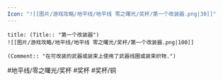 ```yaml
---
Icon: "![[图片/游戏攻略/地平线/地平线 零之曙光/奖杯/第一个改装器.png|30]]"
---
```

```ad-common-bronze-trophy
title: (Title:: "第一个改装器")
![[图片/游戏攻略/地平线/地平线 零之曙光/奖杯/第一个改装器.png|100]]

(Comment:: "在可改装的武器或装束上使用了武器线圈或装束织物.")
```

#地平线/零之曙光/奖杯 #奖杯 #奖杯/铜
